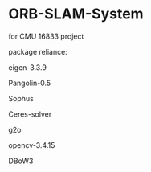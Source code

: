 # ORB-SLAM-System
for CMU 16833 project


package reliance:

eigen-3.3.9

Pangolin-0.5

Sophus

Ceres-solver

g2o

opencv-3.4.15

DBoW3
